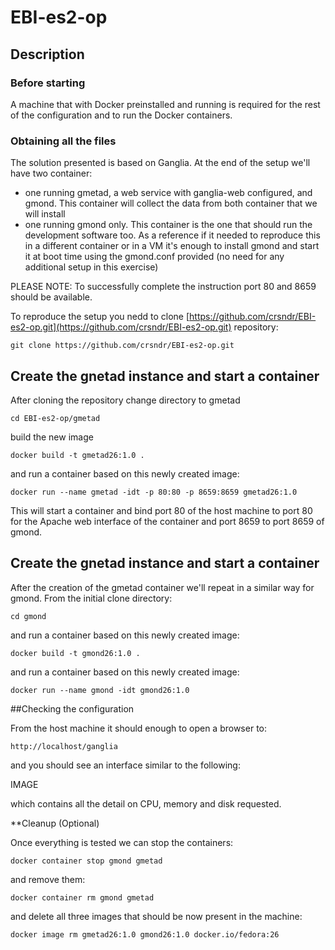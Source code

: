 # EBI-es2-op

## Description
### Before starting

A machine that with Docker preinstalled and running is required for the rest of the configuration and to run the Docker containers.

### Obtaining all the files

The solution presented is based on Ganglia. At the end of the setup we'll have two container:
* one running gmetad, a web service with ganglia-web configured, and gmond. This container will collect the data from both container that we will install
* one running gmond only. This container is the one that should run the development software too. As a reference if it needed to reproduce this in a different container or in a VM it's enough to install gmond and start it at boot time using the gmond.conf provided (no need for any additional setup in this exercise)

PLEASE NOTE: To successfully complete the instruction port 80 and 8659 should be available.

To reproduce the setup you nedd to clone [https://github.com/crsndr/EBI-es2-op.git](https://github.com/crsndr/EBI-es2-op.git) repository:

```
git clone https://github.com/crsndr/EBI-es2-op.git
```


## Create the gnetad instance and start a container

After cloning the repository change directory to gmetad

```
cd EBI-es2-op/gmetad
```

build the new image

```
docker build -t gmetad26:1.0 .
```

and run a container based on this newly created image:

```
docker run --name gmetad -idt -p 80:80 -p 8659:8659 gmetad26:1.0
```

This will start a container and bind port 80 of the host machine to port 80 for the Apache web interface of the container and port 8659 to port 8659 of gmond.


## Create the gnetad instance and start a container

After the creation of the gmetad container we'll repeat in a similar way for gmond. From the initial clone directory:

```
cd gmond
```

and run a container based on this newly created image:

```
docker build -t gmond26:1.0 .
```

and run a container based on this newly created image:

```
docker run --name gmond -idt gmond26:1.0
```

##Checking the configuration

From the host machine it should enough to open a browser to:


```
http://localhost/ganglia
```

and you should see an interface similar to the following:

IMAGE

which contains all the detail on CPU, memory and disk requested.


**Cleanup (Optional)

Once everything is tested we can stop the containers:

```
docker container stop gmond gmetad
```

and remove them:

```
docker container rm gmond gmetad
```

and delete all three images that should be now present in the machine:

```
docker image rm gmetad26:1.0 gmond26:1.0 docker.io/fedora:26
```

